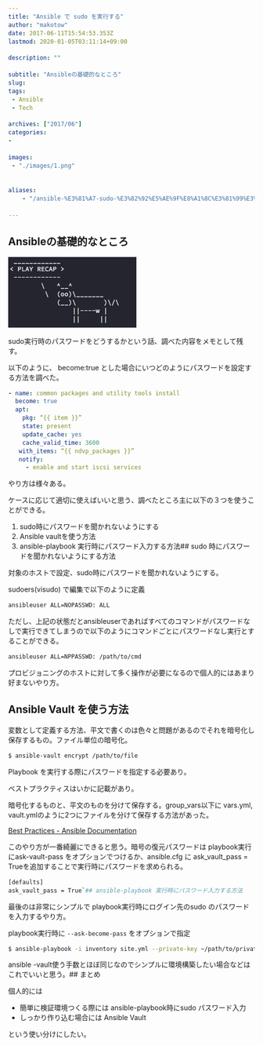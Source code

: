 ```yaml
---
title: "Ansible で sudo を実行する"
author: "makotow"
date: 2017-06-11T15:54:53.353Z
lastmod: 2020-01-05T03:11:14+09:00

description: ""

subtitle: "Ansibleの基礎的なところ"
slug: 
tags:
 - Ansible
 - Tech

archives: ["2017/06"]
categories:
-

images:
 - "./images/1.png"


aliases:
    - "/ansible-%E3%81%A7-sudo-%E3%82%92%E5%AE%9F%E8%A1%8C%E3%81%99%E3%82%8B-bf7075c6feb0"

---
```


## Ansibleの基礎的なところ


![image](./images/1.png#layoutTextWidth)



sudo実行時のパスワードをどうするかという話、調べた内容をメモとして残す。

以下のように、 become:true とした場合にいつどのようにパスワードを設定する方法を調べた。

```yaml
- name: common packages and utility tools install  
  become: true  
  apt:  
    pkg: “{{ item }}”  
    state: present  
    update_cache: yes  
    cache_valid_time: 3600  
   with_items: “{{ ndvp_packages }}”  
   notify:  
     - enable and start iscsi services
```

やり方は様々ある。

ケースに応じて適切に使えばいいと思う、調べたところ主に以下の３つを使うことができる。

1.  sudo時にパスワードを聞かれないようにする
2.  Ansible vaultを使う方法
3.  ansible-playbook 実行時にパスワード入力する方法## sudo 時にパスワードを聞かれないようにする方法

対象のホストで設定、sudo時にパスワードを聞かれないようにする。

sudoers(visudo) で編集で以下のように定義

```bash
ansibleuser ALL=NOPASSWD: ALL
```

ただし、上記の状態だとansibleuserであればすべてのコマンドがパスワードなしで実行できてしまうので以下のようにコマンドごとにパスワードなし実行とすることができる。

```bash
ansibleuser ALL=NPPASSWD: /path/to/cmd
```

プロビジョニングのホストに対して多く操作が必要になるので個人的にはあまり好まないやり方。

## Ansible Vault を使う方法

変数として定義する方法、平文で書くのは色々と問題があるのでそれを暗号化し保存するもの。ファイル単位の暗号化。

```bash
$ ansible-vault encrypt /path/to/file
```

Playbook を実行する際にパスワードを指定する必要あり。

ベストプラクティスはいかに記載があり。

暗号化するものと、平文のものを分けて保存する。group_vars以下に vars.yml, vault.ymlのように2つにファイルを分けて保存する方法があった。

[Best Practices - Ansible Documentation](http://docs.ansible.com/ansible/playbooks_best_practices.html#variables-and-vaults)


このやり方が一番綺麗にできると思う。暗号の復元パスワードは playbook実行にask-vault-pass をオプションでつけるか、ansible.cfg に ask_vault_pass = Trueを追加することで実行時にパスワードを求められる。

```bash
[defaults]  
ask_vault_pass = True`## ansible-playbook 実行時にパスワード入力する方法
```

最後のは非常にシンプルで playbook実行時にログイン先のsudo のパスワードを入力するやり方。

playbook実行時に `--ask-become-pass` をオプションで指定
```bash
$ ansible-playbook -i inventory site.yml --private-key ~/path/to/private-key  --ask-become-pass
```

ansible -vault使う手数とほぼ同じなのでシンプルに環境構築したい場合などはこれでいいと思う。## まとめ

個人的には

*   簡単に検証環境つくる際には ansible-playbook時にsudo パスワード入力
*   しっかり作り込む場合には Ansible Vault

という使い分けにしたい。
